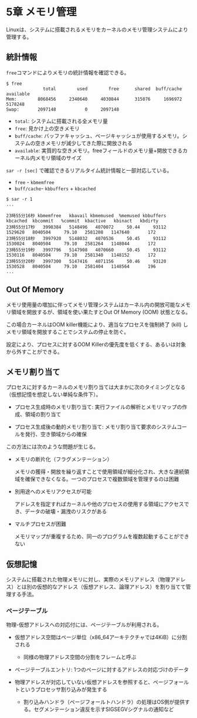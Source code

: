 # 5章 メモリ管理

Linuxは、システムに搭載されるメモリをカーネルのメモリ管理システムにより管理する。

## 統計情報

`free`コマンドによりメモリの統計情報を確認できる。

```
$ free
              total        used        free      shared  buff/cache   available
Mem:        8068456     2340640     4030844      315076     1696972     5178248
Swap:       2097148           0     2097148
```

- `total`: システムに搭載される全メモリ量
- `free`: 見かけ上の空きメモリ
- `buff/cache`: バッファキャッシュ、ページキャッシュが使用するメモリ。システムの空きメモリが減少してきた際に開放される
- `available`: 実質的な空きメモリ。freeフィールドのメモリ量+開放できるカーネル内メモリ領域のサイズ

`sar -r [sec]` で確認できるリアルタイム統計情報と一部対応している。

- `free` - `kbmemfree`
- `buff/cache`- `kbbuffers` + `kbcached`

```
$ sar -r 1
...

23時55分16秒 kbmemfree   kbavail kbmemused  %memused kbbuffers  kbcached  kbcommit   %commit  kbactive   kbinact   kbdirty
23時55分17秒   3998384   5148496   4070072     50.44     93112   1529620   8040504     79.10   2581208   1147640       172
23時55分18秒   3997920   5148032   4070536     50.45     93112   1530024   8040504     79.10   2581264   1148044       172
23時55分19秒   3997796   5147908   4070660     50.45     93112   1530116   8040504     79.10   2581340   1148152       172
23時55分20秒   3997300   5147416   4071156     50.46     93120   1530528   8040504     79.10   2581404   1148564       196
...
```

## Out Of Memory

メモリ使用量の増加に伴ってメモリ管理システムはカーネル内の開放可能なメモリ領域を開放するが、領域を使い果たすとOut Of Memory (OOM) 状態となる。

この場合カーネルはOOM killer機能により、適当なプロセスを強制終了 (kill) しメモリ領域を開放することでシステムの停止を防ぐ。

設定により、プロセスに対するOOM Killerの優先度を低くする、あるいは対象から外すことができる。

## メモリ割り当て

プロセスに対するカーネルのメモリ割り当ては大まかに次のタイミングとなる（仮想記憶を想定しない単純な条件下）。

- プロセス生成時のメモリ割り当て: 実行ファイルの解析とメモリマップの作成、領域の割り当て

- プロセス生成後の動的メモリ割り当て: メモリ割り当て要求のシステムコールを発行、空き領域からの確保

この方法には次のような問題が生じる。

- メモリの断片化（フラグメンテーション）

    メモリの獲得・開放を繰り返すことで使用領域が細分化され、大きな連続領域を確保できなくなる。一つのプロセスで複数領域を管理するのは困難

- 別用途へのメモリアクセスが可能

    アドレスを指定すればカーネルや他のプロセスの使用する領域にアクセスでき、データの破壊・漏洩のリスクがある

- マルチプロセスが困難

    メモリマップが重複するため、同一のプログラムを複数起動することができない

## 仮想記憶

システムに搭載された物理メモリに対し、実際のメモリアドレス（物理アドレス）とは別の仮想的なアドレス（仮想アドレス、論理アドレス）を割り当てて管理する手法。

### ページテーブル

物理-仮想アドレスへの対応付には、ページテーブルが利用される。

- 仮想アドレス空間はページ単位（x86_64アーキテクチャでは4KiB）に分割される
    - 同様の物理アドレス空間の分割をフレームと呼ぶ

- ページテーブルエントリ: 1つのページに対するアドレスの対応づけのデータ

- 物理アドレスが対応していない仮想アドレスを参照すると、ページフォールトというプロセッサ割り込みが発生する
    - 割り込みハンドラ（ページフォールトハンドラ）の処理はOS側が提供する。セグメンテーション違反を示すSIGSEGVシグナルの通知など

